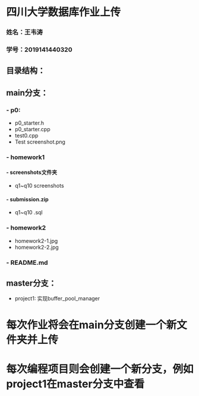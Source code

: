 # 四川大学数据库作业上传
### 姓名：王韦涛  
### 学号：2019141440320  
## 目录结构：  
## main分支：
### - p0:  
- p0_starter.h  
- p0_starter.cpp  
- test0.cpp  
- Test screenshot.png
### - homework1
#### - screenshots文件夹  
- q1~q10 screenshots  
#### - submission.zip
- q1~q10 .sql  
### - homework2
- homework2-1.jpg  
- homework2-2.jpg
### - README.md 
## master分支：
- project1: 实现buffer_pool_manager
# 每次作业将会在main分支创建一个新文件夹并上传
# 每次编程项目则会创建一个新分支，例如project1在master分支中查看
